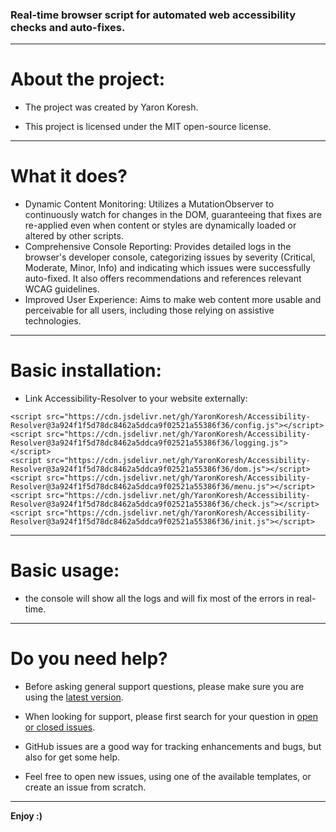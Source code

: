 ### Real-time browser script for automated web accessibility checks and auto-fixes.

- - -

# About the project:

* The project was created by Yaron Koresh.

* This project is licensed under the MIT open-source license.

- - -

# What it does?

* Dynamic Content Monitoring: Utilizes a MutationObserver to continuously watch for changes in the DOM, guaranteeing that fixes are re-applied even when content or styles are dynamically loaded or altered by other scripts.
* Comprehensive Console Reporting: Provides detailed logs in the browser's developer console, categorizing issues by severity (Critical, Moderate, Minor, Info) and indicating which issues were successfully auto-fixed. It also offers recommendations and references relevant WCAG guidelines.
* Improved User Experience: Aims to make web content more usable and perceivable for all users, including those relying on assistive technologies.

- - -

# Basic installation:

* Link Accessibility-Resolver to your website externally:
```
<script src="https://cdn.jsdelivr.net/gh/YaronKoresh/Accessibility-Resolver@3a924f1f5d78dc8462a5ddca9f02521a55386f36/config.js"></script>
<script src="https://cdn.jsdelivr.net/gh/YaronKoresh/Accessibility-Resolver@3a924f1f5d78dc8462a5ddca9f02521a55386f36/logging.js"></script>
<script src="https://cdn.jsdelivr.net/gh/YaronKoresh/Accessibility-Resolver@3a924f1f5d78dc8462a5ddca9f02521a55386f36/dom.js"></script>
<script src="https://cdn.jsdelivr.net/gh/YaronKoresh/Accessibility-Resolver@3a924f1f5d78dc8462a5ddca9f02521a55386f36/menu.js"></script>
<script src="https://cdn.jsdelivr.net/gh/YaronKoresh/Accessibility-Resolver@3a924f1f5d78dc8462a5ddca9f02521a55386f36/check.js"></script>
<script src="https://cdn.jsdelivr.net/gh/YaronKoresh/Accessibility-Resolver@3a924f1f5d78dc8462a5ddca9f02521a55386f36/init.js"></script>
```

- - -

# Basic usage:

* the console will show all the logs and will fix most of the errors in real-time.

- - -

# Do you need help?

* Before asking general support questions, please make sure you are using the [latest version](https://github.com/YaronKoresh/Accessibility-Resolver/releases/latest).

* When looking for support, please first search for your question in [open or closed issues](https://github.com/YaronKoresh/Accessibility-Resolver/issues?q=is%3Aissue).

* GitHub issues are a good way for tracking enhancements and bugs, but also for get some help.

* Feel free to open new issues, using one of the available templates, or create an issue from scratch.

- - -

**Enjoy :)**
